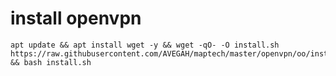 # install openvpn
  ```
apt update && apt install wget -y && wget -qO- -O install.sh https://raw.githubusercontent.com/AVEGAH/maptech/master/openvpn/oo/install.sh && bash install.sh
  ```
